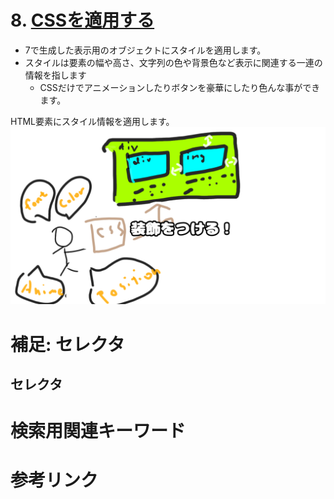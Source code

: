# 8. [CSSを適用する](8.md)
- 7で生成した表示用のオブジェクトにスタイルを適用します。
- スタイルは要素の幅や高さ、文字列の色や背景色など表示に関連する一連の情報を指します
    - CSSだけでアニメーションしたりボタンを豪華にしたり色んな事ができます。

HTML要素にスタイル情報を適用します。
![CSS](img/CSS.png)

# 補足: セレクタ
## セレクタ

# 検索用関連キーワード
# 参考リンク